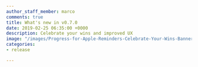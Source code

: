 ```yaml
---
author_staff_member: marco
comments: true
title: What's new in v0.7.0
date: 2019-02-25 06:35:00 +0000
description: Celebrate your wins and improved UX
image: "/images/Progress-for-Apple-Reminders-Celebrate-Your-Wins-Banner.gif"
categories:
- release

---
```

